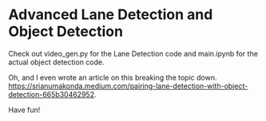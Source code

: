 # Advanced Lane Detection and Object Detection
 
Check out video_gen.py for the Lane Detection code and main.ipynb for the actual object detection code.

Oh, and I even wrote an article on this breaking the topic down. https://srianumakonda.medium.com/pairing-lane-detection-with-object-detection-665b30462952.

Have fun!
